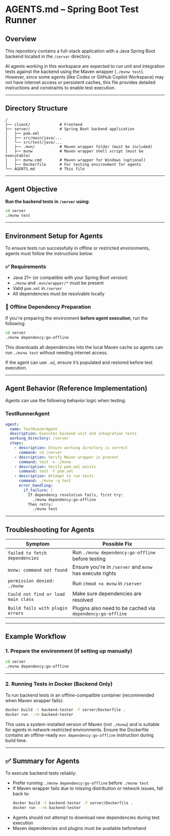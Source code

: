 # AGENTS.md – Spring Boot Test Runner

## Overview

This repository contains a full-stack application with a Java Spring Boot backend located in the `/server` directory.

AI agents working in this workspace are expected to run unit and integration tests against the backend using the Maven wrapper (`./mvnw test`). However, since some agents (like Codex or GitHub Copilot Workspace) may not have internet access or persistent caches, this file provides detailed instructions and constraints to enable test execution.

---

## Directory Structure

```
/
├── client/             # Frontend
├── server/             # Spring Boot backend application
│   ├── pom.xml
│   ├── src/main/java/...
│   └── src/test/java/...
│   ├── .mvn/           # Maven wrapper folder (must be included)
│   ├── mvnw            # Maven wrapper shell script (must be executable)
│   ├── mvnw.cmd        # Maven wrapper for Windows (optional)
│   ├── Dockerfile      # For testing environment for agents
└── AGENTS.md           # This file
```

---

## Agent Objective

**Run the backend tests in `/server` using:**

```bash
cd server
./mvnw test
```

---

## Environment Setup for Agents

To ensure tests run successfully in offline or restricted environments, agents must follow the instructions below.

### ✅ Requirements

- Java 21+ (or compatible with your Spring Boot version)
- `./mvnw` and `.mvn/wrapper/*` must be present
- Valid `pom.xml` in `/server`
- All dependencies must be resolvable locally

### 🧰 Offline Dependency Preparation

If you're preparing the environment **before agent execution**, run the following:

```bash
cd server
./mvnw dependency:go-offline
```

This downloads all dependencies into the local Maven cache so agents can run `./mvnw test` without needing internet access.

If the agent can use `.m2`, ensure it’s populated and restored before test execution.

---

## Agent Behavior (Reference Implementation)

Agents can use the following behavior logic when testing:

### TestRunnerAgent

```yaml
agent:
  name: TestRunnerAgent
  description: Executes backend unit and integration tests
  working_directory: /server
  steps:
    - description: Ensure working directory is correct
      command: cd /server
    - description: Verify Maven wrapper is present
      command: test -x ./mvnw
    - description: Verify pom.xml exists
      command: test -f pom.xml
    - description: Attempt to run tests
      command: ./mvnw -q test
      error_handling:
        if_failure: |
          If dependency resolution fails, first try:
            ./mvnw dependency:go-offline
          Then retry:
            ./mvnw test
```

---

## Troubleshooting for Agents

| Symptom                             | Possible Fix                                               |
| ----------------------------------- | ---------------------------------------------------------- |
| `failed to fetch dependencies`      | Run `./mvnw dependency:go-offline` before testing          |
| `mvnw: command not found`           | Ensure you're in `/server` and `mvnw` has execute rights   |
| `permission denied: ./mvnw`         | Run `chmod +x mvnw` in `/server`                           |
| `Could not find or load main class` | Make sure dependencies are resolved                        |
| `Build fails with plugin errors`    | Plugins also need to be cached via `dependency:go-offline` |

---

## Example Workflow

### 1. Prepare the environment (if setting up manually)

```bash
cd server
./mvnw dependency:go-offline
```

---

### 2. Running Tests in Docker (Backend Only)

To run backend tests in an offline-compatible container (recommended when Maven wrapper fails):

```bash
docker build -t backend-tester -f server/Dockerfile .
docker run --rm backend-tester
```

This uses a system-installed version of Maven (not `./mvnw`) and is suitable for agents in network-restricted environments.
Ensure the Dockerfile contains an offline-ready `mvn dependency:go-offline` instruction during build time.

---

## ✅ Summary for Agents

To execute backend tests reliably:

- Prefer running `./mvnw dependency:go-offline` before `./mvnw test`
- If Maven wrapper fails due to missing distribution or network issues, fall back to:
  ```bash
  docker build -t backend-tester -f server/Dockerfile .
  docker run --rm backend-tester
  ```
- Agents should not attempt to download new dependencies during test execution
- Maven dependencies and plugins must be available beforehand
